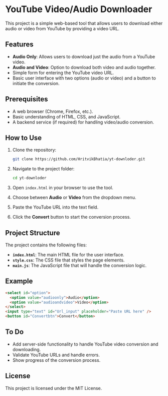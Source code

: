 # YouTube Video/Audio Downloader

This project is a simple web-based tool that allows users to download either audio or video from YouTube by providing a video URL.

## Features

- **Audio Only**: Allows users to download just the audio from a YouTube video.
- **Audio and Video**: Option to download both video and audio together.
- Simple form for entering the YouTube video URL.
- Basic user interface with two options (audio or video) and a button to initiate the conversion.

## Prerequisites

- A web browser (Chrome, Firefox, etc.).
- Basic understanding of HTML, CSS, and JavaScript.
- A backend service (if required) for handling video/audio conversion.

## How to Use

1. Clone the repository:
   ```bash
   git clone https://github.com/HritvikBhatia/yt-downloder.git
   ```

2. Navigate to the project folder:
   ```bash
   cd yt-downloder
   ```

3. Open `index.html` in your browser to use the tool.

4. Choose between **Audio** or **Video** from the dropdown menu.
   
5. Paste the YouTube URL into the text field.

6. Click the **Convert** button to start the conversion process.

## Project Structure

The project contains the following files:

- **`index.html`**: The main HTML file for the user interface.
- **`style.css`**: The CSS file that styles the page elements.
- **`main.js`**: The JavaScript file that will handle the conversion logic.
  
## Example

```html
<select id="option">
  <option value="audioonly">Audio</option>
  <option value="audioandvideo">Video</option>
</select>
<input type="text" id="Url_input" placeholder="Paste URL here" />
<button id="Convertbtn">Convert</button>
```

## To Do

- Add server-side functionality to handle YouTube video conversion and downloading.
- Validate YouTube URLs and handle errors.
- Show progress of the conversion process.

## License

This project is licensed under the MIT License.
